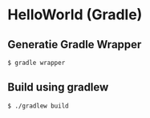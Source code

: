 # HelloWorld (Gradle)

## Generatie Gradle Wrapper

```
$ gradle wrapper
```

## Build using gradlew

```
$ ./gradlew build
```
